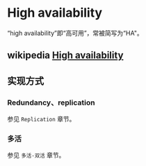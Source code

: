 # High availability

“high availability”即“高可用”，常被简写为“HA"。

## wikipedia [High availability](https://en.wikipedia.org/wiki/High_availability)



## 实现方式

### Redundancy、replication

参见 `Replication` 章节。

### 多活

参见 `多活-双活` 章节。



